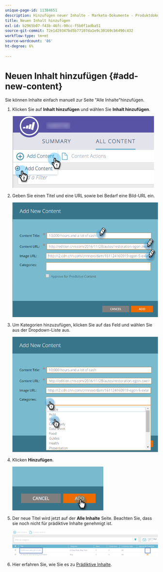 ```yaml
---
unique-page-id: 11384651
description: Hinzufügen neuer Inhalte - Marketo-Dokumente - Produktdokumentation
title: Neuen Inhalt hinzufügen
exl-id: b2965b07-f43b-46fc-90cc-f5b0f1adba51
source-git-commit: 72e1d29347bd5b77107da1e9c30169cb6490c432
workflow-type: tm+mt
source-wordcount: '86'
ht-degree: 6%

---
```


# Neuen Inhalt hinzufügen {#add-new-content}

Sie können Inhalte einfach manuell zur Seite &quot;Alle Inhalte&quot;hinzufügen.

1. Klicken Sie auf **Inhalt hinzufügen** und wählen Sie **Inhalt hinzufügen**.

   ![](assets/image2017-10-3-8-3a54-3a9.png)

1. Geben Sie einen Titel und eine URL sowie bei Bedarf eine Bild-URL ein.

   ![](assets/add-new-content-updated-pencils.png)

1. Um Kategorien hinzuzufügen, klicken Sie auf das Feld und wählen Sie aus der Dropdown-Liste aus.

   ![](assets/add-new-content-categories-updated-hands.png)

1. Klicken **Hinzufügen**.

   ![](assets/all-content-add-hand.png)

1. Der neue Titel wird jetzt auf der **Alle Inhalte** Seite. Beachten Sie, dass sie noch nicht für prädiktive Inhalte genehmigt ist.

   ![](assets/image2017-10-3-8-3a55-3a21.png)

1. Hier erfahren Sie, wie Sie es zu [Prädiktive Inhalte](/help/marketo/product-docs/predictive-content/working-with-all-content/approve-a-title-for-predictive-content.md).

